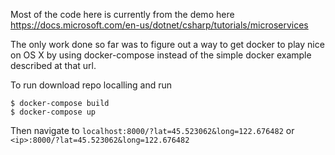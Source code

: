 Most of the code here is currently from the demo here https://docs.microsoft.com/en-us/dotnet/csharp/tutorials/microservices

The only work done so far was to figure out a way to get docker to play nice on OS X by using docker-compose instead of the simple docker example described at that url.

To run download repo localling and run
```
$ docker-compose build
$ docker-compose up
```

Then navigate to `localhost:8000/?lat=45.523062&long=122.676482` or `<ip>:8000/?lat=45.523062&long=122.676482`